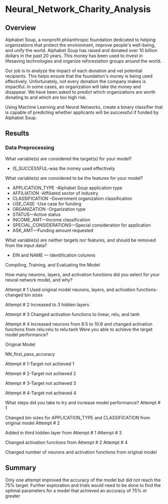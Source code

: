 # Neural_Network_Charity_Analysis

## Overview

Alphabet Soup, a nonprofit philanthropic foundation dedicated to helping organizations that protect the environment, improve people's well-being, and unify the world. Alphabet Soup has raised and donated over 10 billion dollars in the past 20 years. This money has been used to invest in lifesaving technologies and organize reforestation groups around the world.

Our job is to analyze the impact of each donation and vet potential recipients. This helps ensure that the foundation's money is being used effectively. Unfortunately, not every donation the company makes is impactful. In some cases, an organization will take the money and disappear. We have been asked to predict which organizations are worth donating to and which are too high risk.

Using Machine Learning and Neural Networks, create a binary classifier that is capable of predicting whether applicants will be successful if funded by Alphabet Soup.

## Results

### Data Preprocessing

What variable(s) are considered the target(s) for your model?
- IS_SUCCESSFUL-was the money used effectively

What variable(s) are considered to be the features for your model?
- APPLICATION_TYPE -Alphabet Soup application type
- AFFILIATION -Affiliated sector of industry
- CLASSIFICATION -Government organization classification
- USE_CASE -Use case for funding
- ORGANIZATION -Organization type
- STATUS—Active status
- INCOME_AMT—Income classification
- SPECIAL_CONSIDERATIONS—Special consideration for application
- ASK_AMT—Funding amount requested

What variable(s) are neither targets nor features, and should be removed from the input data?

- EIN and NAME — Identification columns

Compiling, Training, and Evaluating the Model

How many neurons, layers, and activation functions did you select for your neural network model, and why?

Attempt # 1
Used original model neurons, layers, and activation functions-changed bin sizes

Attempt # 2
Increased to 3 hidden layers

Attempt # 3
Changed activation functions to linear, relu, and tanh

Attempt # 4
Increased neurons from 8:5 to 10:8 and changed activation functions from relu:relu to relu:tanh
Were you able to achieve the target model performance?

Original Model

NN_first_pass_accuracy

Attempt # 1-Target not achieved
1

Attempt # 2-Target not achieved
2

Attempt # 3-Target not achieved
3

Attempt # 4-Target not achieved
4

What steps did you take to try and increase model performance?
Attempt # 1

Changed bin sizes for APPLICATION_TYPE and CLASSIFICATION from original model
Attempt # 2

Added in third hidden layer from Attempt # 1
Attempt # 3

Changed activation functions from Attempt # 2
Attempt # 4

Changed number of neurons and activation functions from original model

## Summary

Only one attempt improved the accuracy of the model but did not reach the 75% target. Further exploration and trials would need to be done to find the optimal parameters for a model that achieved an accuracy of 75% or greater
